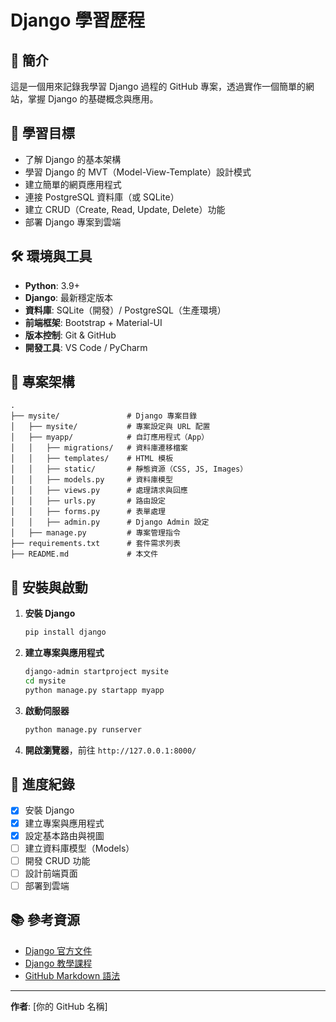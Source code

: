 # Django 學習歷程

## 🚀 簡介
這是一個用來記錄我學習 Django 過程的 GitHub 專案，透過實作一個簡單的網站，掌握 Django 的基礎概念與應用。

## 🎯 學習目標
- 了解 Django 的基本架構
- 學習 Django 的 MVT（Model-View-Template）設計模式
- 建立簡單的網頁應用程式
- 連接 PostgreSQL 資料庫（或 SQLite）
- 建立 CRUD（Create, Read, Update, Delete）功能
- 部署 Django 專案到雲端

## 🛠️ 環境與工具
- **Python**: 3.9+
- **Django**: 最新穩定版本
- **資料庫**: SQLite（開發）/ PostgreSQL（生產環境）
- **前端框架**: Bootstrap + Material-UI
- **版本控制**: Git & GitHub
- **開發工具**: VS Code / PyCharm

## 📌 專案架構
```
.
├── mysite/               # Django 專案目錄
│   ├── mysite/           # 專案設定與 URL 配置
│   ├── myapp/            # 自訂應用程式（App）
│   │   ├── migrations/   # 資料庫遷移檔案
│   │   ├── templates/    # HTML 模板
│   │   ├── static/       # 靜態資源（CSS, JS, Images）
│   │   ├── models.py     # 資料庫模型
│   │   ├── views.py      # 處理請求與回應
│   │   ├── urls.py       # 路由設定
│   │   ├── forms.py      # 表單處理
│   │   ├── admin.py      # Django Admin 設定
│   ├── manage.py         # 專案管理指令
├── requirements.txt      # 套件需求列表
├── README.md             # 本文件
```

## 🚀 安裝與啟動
1. **安裝 Django**
   ```bash
   pip install django
   ```
2. **建立專案與應用程式**
   ```bash
   django-admin startproject mysite
   cd mysite
   python manage.py startapp myapp
   ```
3. **啟動伺服器**
   ```bash
   python manage.py runserver
   ```
4. **開啟瀏覽器**，前往 `http://127.0.0.1:8000/`

## 🔖 進度紀錄
- [x] 安裝 Django
- [x] 建立專案與應用程式
- [x] 設定基本路由與視圖
- [ ] 建立資料庫模型（Models）
- [ ] 開發 CRUD 功能
- [ ] 設計前端頁面
- [ ] 部署到雲端

## 📚 參考資源
- [Django 官方文件](https://docs.djangoproject.com/en/stable/)
- [Django 教學課程](https://developer.mozilla.org/en-US/docs/Learn/Server-side/Django)
- [GitHub Markdown 語法](https://guides.github.com/features/mastering-markdown/)

---
**作者**: [你的 GitHub 名稱]

